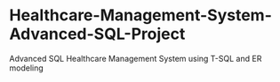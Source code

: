 # Healthcare-Management-System-Advanced-SQL-Project
Advanced SQL Healthcare Management System using T-SQL and ER modeling
